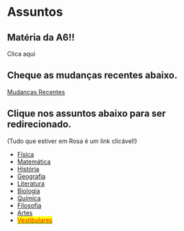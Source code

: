 # Assuntos

## Matéria da A6!!

Clica aqui

## Cheque as mudanças recentes abaixo.

[Mudanças Recentes](<README (1).md>)

## Clique nos assuntos abaixo para ser redirecionado.&#x20;

(Tudo que estiver em Rosa é um link clicável!)

* [Física](broken-reference)
* [Matemática](broken-reference)
* [História](broken-reference)
* [Geografia](broken-reference)
* [Literatura](broken-reference)
* [Biologia](broken-reference)
* [Química](broken-reference)
* [Filosofia](broken-reference)
* [Artes](broken-reference)
* [<mark style="color:red;">Vestibulares</mark>](broken-reference)

